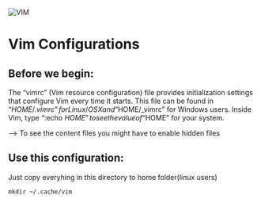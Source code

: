 ![VIM](https://dnp4pehkvoo6n.cloudfront.net/43c5af597bd5c1a64eb1829f011c208f/as/Ultimate%20Vimrc.svg)
# Vim Configurations

## Before we begin:
The “vimrc” (Vim resource configuration) file provides initialization settings that configure Vim every time it starts. This file can be found in “$HOME/.vimrc” for Linux/OSX and “$HOME/_vimrc” for Windows users. Inside Vim, type “:echo $HOME” to see the value of “$HOME” for your system.

--> To see the content files you might have to enable hidden files

## Use this configuration:
Just copy everyhing in this directory to home folder(linux users)

`mkdir ~/.cache/vim`
